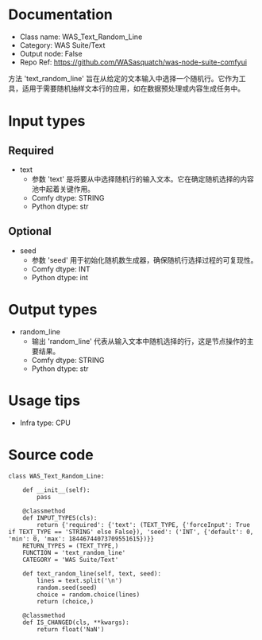# Documentation
- Class name: WAS_Text_Random_Line
- Category: WAS Suite/Text
- Output node: False
- Repo Ref: https://github.com/WASasquatch/was-node-suite-comfyui

方法 'text_random_line' 旨在从给定的文本输入中选择一个随机行。它作为工具，适用于需要随机抽样文本行的应用，如在数据预处理或内容生成任务中。

# Input types
## Required
- text
    - 参数 'text' 是将要从中选择随机行的输入文本。它在确定随机选择的内容池中起着关键作用。
    - Comfy dtype: STRING
    - Python dtype: str
## Optional
- seed
    - 参数 'seed' 用于初始化随机数生成器，确保随机行选择过程的可复现性。
    - Comfy dtype: INT
    - Python dtype: int

# Output types
- random_line
    - 输出 'random_line' 代表从输入文本中随机选择的行，这是节点操作的主要结果。
    - Comfy dtype: STRING
    - Python dtype: str

# Usage tips
- Infra type: CPU

# Source code
```
class WAS_Text_Random_Line:

    def __init__(self):
        pass

    @classmethod
    def INPUT_TYPES(cls):
        return {'required': {'text': (TEXT_TYPE, {'forceInput': True if TEXT_TYPE == 'STRING' else False}), 'seed': ('INT', {'default': 0, 'min': 0, 'max': 18446744073709551615})}}
    RETURN_TYPES = (TEXT_TYPE,)
    FUNCTION = 'text_random_line'
    CATEGORY = 'WAS Suite/Text'

    def text_random_line(self, text, seed):
        lines = text.split('\n')
        random.seed(seed)
        choice = random.choice(lines)
        return (choice,)

    @classmethod
    def IS_CHANGED(cls, **kwargs):
        return float('NaN')
```